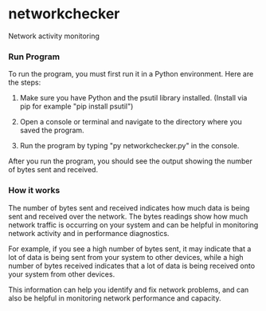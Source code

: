 # networkchecker
Network activity monitoring

### Run Program
To run the program, you must first run it in a Python environment. Here are the steps:

1. Make sure you have Python and the psutil library installed. (Install via pip for example "pip install psutil")

2. Open a console or terminal and navigate to the directory where you saved the program.

3. Run the program by typing "py networkchecker.py" in the console.

After you run the program, you should see the output showing the number of bytes sent and received.

### How it works
The number of bytes sent and received indicates how much data is being sent and received over the network. The bytes readings show how much network traffic is occurring on your system and can be helpful in monitoring network activity and in performance diagnostics.

For example, if you see a high number of bytes sent, it may indicate that a lot of data is being sent from your system to other devices, while a high number of bytes received indicates that a lot of data is being received onto your system from other devices.

This information can help you identify and fix network problems, and can also be helpful in monitoring network performance and capacity.
